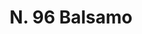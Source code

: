 ---
title: "N. 96 Balsamo"
permalink: "/edition/plant096/"
plant-name: "N. 96"
plant-number: "096"
plant-xml: "/assets/xml/plant096.xml"
plant-img1: "/assets/img/plant096_verso.jpg"
plant-img2: "/assets/img/plant096.jpg"
plant-title: "N. 96 Balsamo"
plant-taxon-link: ""
plant-taxon-content: ""
layout: single-xml
---